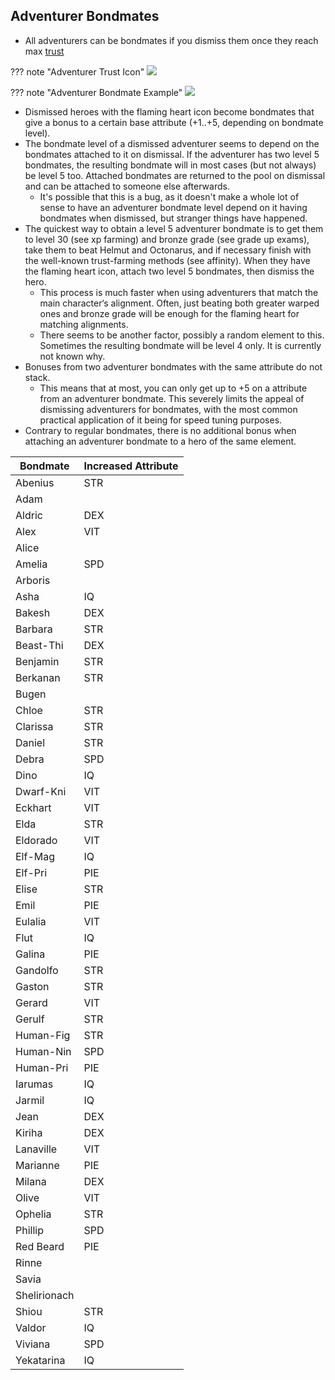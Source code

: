 ## Adventurer Bondmates

- All adventurers can be bondmates if you dismiss them once they reach max [trust](../../mechanics/trust/trust.md)

??? note "Adventurer Trust Icon"
![](img/adventurer-trust-icon.jpg)

??? note "Adventurer Bondmate Example"
![](img/adventurer-bondmate-example.jpg)

* Dismissed heroes with the flaming heart icon become bondmates that give a bonus to a certain base attribute (+1..+5, depending on bondmate level).
* The bondmate level of a dismissed adventurer seems to depend on the bondmates attached to it on dismissal. If the adventurer has two level 5 bondmates, the resulting bondmate will in most cases (but not always) be level 5 too. Attached bondmates are returned to the pool on dismissal and can be attached to someone else afterwards.
    * It's possible that this is a bug, as it doesn't make a whole lot of sense to have an adventurer bondmate level depend on it having bondmates when dismissed, but stranger things have happened.
* The quickest way to obtain a level 5 adventurer bondmate is to get them to level 30 (see xp farming) and bronze grade (see grade up exams), take them to beat Helmut and Octonarus, and if necessary finish with the well-known trust-farming methods (see affinity). When they have the flaming heart icon, attach two level 5 bondmates, then dismiss the hero.
    * This process is much faster when using adventurers that match the main character‘s alignment. Often, just beating both greater warped ones and bronze grade will be enough for the flaming heart for matching alignments.
    * There seems to be another factor, possibly a random element to this. Sometimes the resulting bondmate will be level 4 only. It is currently not known why.
* Bonuses from two adventurer bondmates with the same attribute do not stack.
    * This means that at most, you can only get up to +5 on a attribute from an adventurer bondmate. This severely limits the appeal of dismissing adventurers for bondmates, with the most common practical application of it being for speed tuning purposes.
* Contrary to regular bondmates, there is no additional bonus when attaching an adventurer bondmate to a hero of the same element.

| Bondmate     | Increased Attribute |
| ------------ | ------------------- |
| Abenius      | STR                 |
| Adam         |                     |
| Aldric       | DEX                 |
| Alex         | VIT                 |
| Alice        |                     |
| Amelia       | SPD                 |
| Arboris      |                     |
| Asha         | IQ                  |
| Bakesh       | DEX                 |
| Barbara      | STR                 |
| Beast-Thi    | DEX                 |
| Benjamin     | STR                 |
| Berkanan     | STR                 |
| Bugen        |                     |
| Chloe        | STR                 |
| Clarissa     | STR                 |
| Daniel       | STR                 |
| Debra        | SPD                 |
| Dino         | IQ                  |
| Dwarf-Kni    | VIT                 |
| Eckhart      | VIT                 |
| Elda         | STR                 |
| Eldorado     | VIT                 |
| Elf-Mag      | IQ                  |
| Elf-Pri      | PIE                 |
| Elise        | STR                 |
| Emil         | PIE                 |
| Eulalia      | VIT                 |
| Flut         | IQ                  |
| Galina       | PIE                 |
| Gandolfo     | STR                 |
| Gaston       | STR                 |
| Gerard       | VIT                 |
| Gerulf       | STR                 |
| Human-Fig    | STR                 |
| Human-Nin    | SPD                 |
| Human-Pri    | PIE                 |
| Iarumas      | IQ                  |
| Jarmil       | IQ                  |
| Jean         | DEX                 |
| Kiriha       | DEX                 |
| Lanaville    | VIT                 |
| Marianne     | PIE                 |
| Milana       | DEX                 |
| Olive        | VIT                 |
| Ophelia      | STR                 |
| Phillip      | SPD                 |
| Red Beard    | PIE                 |
| Rinne        |                     |
| Savia        |                     |
| Shelirionach |                     |
| Shiou        | STR                 |
| Valdor       | IQ                  |
| Viviana      | SPD                 |
| Yekatarina   | IQ                  |
